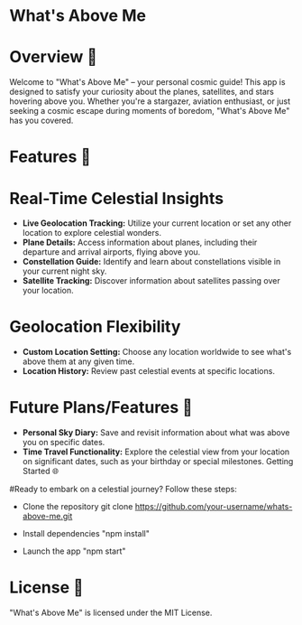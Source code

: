 # What's Above Me

# Overview 🌌

Welcome to "What's Above Me" – your personal cosmic guide! This app is designed to satisfy your curiosity about the planes, satellites, and stars hovering above you. Whether you're a stargazer, aviation enthusiast, or just seeking a cosmic escape during moments of boredom, "What's Above Me" has you covered.

# Features 🚀

# Real-Time Celestial Insights
- **Live Geolocation Tracking:** Utilize your current location or set any other location to explore celestial wonders.
- **Plane Details:** Access information about planes, including their departure and arrival airports, flying above you.
- **Constellation Guide:** Identify and learn about constellations visible in your current night sky.
- **Satellite Tracking:** Discover information about satellites passing over your location.

# Geolocation Flexibility
- **Custom Location Setting:** Choose any location worldwide to see what's above them at any given time.
- **Location History:** Review past celestial events at specific locations.

# Future Plans/Features 🚀
- **Personal Sky Diary:** Save and revisit information about what was above you on specific dates.
- **Time Travel Functionality:** Explore the celestial view from your location on significant dates, such as your birthday or special milestones.
Getting Started 🌐

#Ready to embark on a celestial journey? Follow these steps:
- Clone the repository
git clone https://github.com/your-username/whats-above-me.git

- Install dependencies
"npm install"

- Launch the app
"npm start"

# License 📝
"What's Above Me" is licensed under the MIT License.
